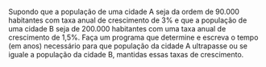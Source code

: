 Supondo que a população de uma cidade A seja da ordem de 90.000 habitantes com taxa anual de crescimento de 3% e que a população de uma cidade B seja de 200.000 habitantes com uma taxa anual de crescimento de 1,5%. Faça um programa que determine e escreva o tempo (em anos) necessário para que população da cidade A ultrapasse ou se iguale a população da cidade B, mantidas essas taxas de crescimento.
